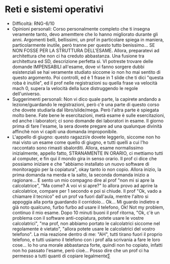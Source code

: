 # Reti e sistemi operativi
- Difficoltà: RNG-6/10
- Opinioni personali: Corso personalmente completo che ti insegna 
veramente tanto, devo amemttere che lo hanno migliorato durante gli anni. 
Argomenti belli, bellissimi, un prof in particolare spiega in maniera, 
particolarmente inutile, però tranne per questo tutto benissimo... SE NON 
FOSSE PER LA STRUTTURA DELL'ESAME. Allora, preparatevi ad architettura che 
non ci ha creduto abbastanza. Una fusione tra architettura ed SD, 
descrizione perfetta si. VI potreste trovare delle domande IMPENSABILI 
all'esame, dove vi fanno sorgere dubbi esistenziali se hai veramente 
studiato siccome io non ho mai sentito di questo argomento. Poi controlli, 
ed è 1 frase in 1 slide che ti dici "questa roba è inutile", ed il prof 
nelle registrazioni su quella frase va velocità mach 0, supera la velocità 
della luce distruggendo le regole dell'universo. 
- Suggerimenti personali: Non vi dico quale parte, la capirete andando a 
lezione/guardando le registrazioni, però c'è una parte di questo corso che 
dovete studiarla dal libro/slide/mega. Però l'altra parte è spiegata molto 
bene. Fate bene le esercitazioni, metà esame è sulle esercitazioni, ed 
anche i laboratori; ci sono domande dei laboratori in esame. Il giorno 
prima di fare l'esame, la sera dovete pregare ad una qualunque divinità 
affinchè non vi capiti una domanda improponibile.
- L'appello di giugno: questo ragazzi/e dovete leggerlo, siccome non ho 
mai visto un esame come quello di giugno, e tutti quelli a cui l'ho 
raccontato sono rimasti sbalorditi. Allora, esame normalissimo 
inizialmente, appello fatto, STRANAMENTE IN ORARIO, ci mettiamo tutti al 
computer, e fin qui il mondo gira in senso orario. Il prof ci dice che 
possiamo iniziare e che "abbiamo installato un nuovo software di 
monitoraggio per la copiatura", okay tanto io non copio. Allora inizio, la 
prima domanda na merda e la salto, la seconda domanda inizio a 
ragionare... E sento un mio compagno dire al prof "non mi si apre la 
calcolatrice", "Ma come? A voi vi si apre?" Io allora provo ad aprire la 
calcolatrice, compare per 1 secondo e poi si chiude. Il prof "Ok, vado a 
chiamare il tecnico" ed un prof va fuori dall'aula, mentre l'altro si 
appoggia alla porta guardando il corridoio... Ok... Mi guardo indietro e 
già noto qualcuno, furbo furbo ad usare il telefono, Ok! Not my problem, 
continuo il mio esame. Dopo 10 minuti buoni il prof ritorna, "Ok, c'è un 
problema con il software anti-copiatura, potete usare le vostre 
calcolatrici", "ma prof, non abbiamo portato le calcolatrici siccome nel 
regolamente è vietato", "allora potete usare le calcolatrici del vostro 
telefono". La mia reazione dentro di me: "AH", tutti tirano fuori il 
proprio telefono, e tutti usiamo il telefono con i prof alla scrivania a 
fare le loro cose... Io ho una morale abbastanza forte, quindi non ho 
copiato, infatti non ho passato l'esame, però cioè... Posso dire che un 
prof ci ha permesso a tutti quanti di copiare legalmente∑
